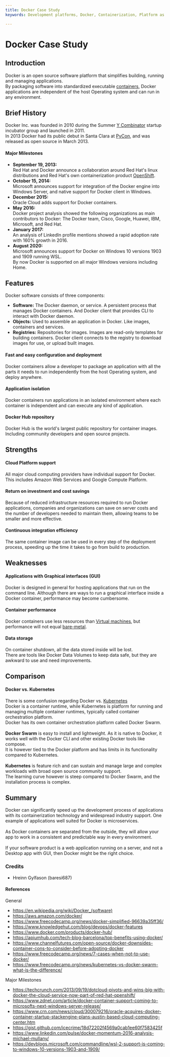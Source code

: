 ```yaml
---
title: Docker Case Study
keywords: Development platforms, Docker, Containerization, Platform as a service

---
```


# Docker Case Study

## Introduction

Docker is an open source software platform that simplifies building, running and managing applications.<br>
By packaging software into standardized executable [containers](https://en.wikipedia.org/wiki/Containerization_(computing)), Docker applications are independent of the host Operating system and can run in any environment.


## Brief History

Docker Inc. was founded in 2010 during the Summer [Y Combinator](https://en.wikipedia.org/wiki/Y_Combinator) startup incubator group and launched in 2011.<br>
In 2013 Docker had its public debut in Santa Clara at [PyCon](https://en.wikipedia.org/wiki/Python_Conference), and was released as open source in March 2013.

#### Major Milestones

- **September 19, 2013:**<br> Red Hat and Docker announce a collaboration around Red Hat's linux distributions and Red Hat's own containerization product [OpenShift](https://en.wikipedia.org/wiki/OpenShift).
-  **October 15, 2014:**<br> Microsoft announces support for integration of the Docker engine into Windows Server, and native support for Docker client in Windows.
-  **December 2015:**<br> Oracle Cloud adds support for Docker containers.
-  **May 2016:**<br> Docker project analysis showed the following organizations as main contributors to Docker: The Docker team, Cisco, Google, Huawei, IBM, Microsoft, and Red Hat.
- **January 2017:**<br> An analysis of LinkedIn profile mentions showed a rapid adoption rate with 160% growth in 2016.
- **August 2020:**<br> Microsoft announces support for Docker on Windows 10 versions 1903 and 1909 running WSL.<br>
By now Docker is supported on all major Windows versions including Home.

## Features

Docker software consists of three components:

- **Software:** The Docker daemon, or service. A persistent process that manages Docker containers. And Docker client that provides CLI to interact with Docker daemon.
- **Objects:** Used to assemble an application in Docker. Like images, containers and services.
- **Registries:** Repositories for images. Images are read-only templates for building containers. Docker client connects to the registry to download images for use, or upload built images.

#### Fast and easy configuration and deployment
Docker containers allow a developer to package an application with all the parts it needs to run independently from the host Operating system, and deploy anywhere.

#### Application isolation
Docker containers run applications in an isolated environment where each container is independent and can execute any kind of application.

#### Docker Hub repository
Docker Hub is the world's largest public repository for container images. Including community developers and open source projects.


## Strengths

#### Cloud Platform support
All major cloud computing providers have individual support for Docker. This includes Amazon Web Services and Google Compute Platform. 

#### Return on investment and cost savings
Because of reduced infrastructure resources required to run Docker applications, companies and organizations can save on server costs and the number of developers needed to maintain them, allowing teams to be smaller and more effective.

#### Continuous integration efficiency
The same container image can be used in every step of the deployment process, speeding up the time it takes to go from build to production.


## Weaknesses

#### Applications with Graphical interfaces (GUI)
Docker is designed in general for hosting applications that run on the command line.
Although there are ways to run a graphical interface inside a Docker container, performance may become cumbersome.

#### Container performance
Docker containers use less resources than [Virtual machines](https://en.wikipedia.org/wiki/Virtual_machine), but performance will not equal [bare-metal](https://en.wikipedia.org/wiki/Bare-metal_server).

#### Data storage
On container shutdown, all the data stored inside will be lost.<br>
There are tools like Docker Data Volumes to keep data safe, but they are awkward to use and need improvements.


## Comparison

#### Docker vs. Kubernetes
There is some confusion regarding Docker vs. [Kubernetes](https://en.wikipedia.org/wiki/Kubernetes)<br>
Docker is a container runtime, while Kubernetes is platform for running and managing multiple container runtimes, typically called container orchestration platform.<br>
Docker has its own container orchestration platform called Docker Swarm.
<br><br>
**Docker Swarm** is easy to install and lightweight. As it is native to Docker, it works well with the Docker CLI and other existing Docker tools like compose.<br>
It is however tied to the Docker platform and has limits in its functionality compared to Kubernetes.
<br><br>
**Kubernetes** is feature rich and can sustain and manage large and complex workloads with broad open source community support.<br>
The learning curve however is steep compared to Docker Swarm, and the installation process is complex.


## Summary

Docker can significantly speed up the development process of applications with its containerization technology and widespread industry support.
One example of applications well suited for Docker is microservices.<br><br>
As Docker containers are separated from the outside, they will allow your app to work in a consistent and predictable way in every environment.<br><br>
If your software product is a web application running on a server, and not a Desktop app with GUI, then Docker might be the right choice.


### Credits

- Hreinn Gylfason (baresi687)

#### References

General

- https://en.wikipedia.org/wiki/Docker_(software)
- https://aws.amazon.com/docker/
- https://www.freecodecamp.org/news/docker-simplified-96639a35ff36/
- https://www.knowledgehut.com/blog/devops/docker-features
- https://www.docker.com/products/docker-hub/
- https://apiumhub.com/tech-blog-barcelona/top-benefits-using-docker/
- https://www.channelfutures.com/open-source/docker-downsides-container-cons-to-consider-before-adopting-docker
- https://www.freecodecamp.org/news/7-cases-when-not-to-use-docker/
- https://www.freecodecamp.org/news/kubernetes-vs-docker-swarm-what-is-the-difference/

Major Milestones

- https://techcrunch.com/2013/09/19/dotcloud-pivots-and-wins-big-with-docker-the-cloud-service-now-part-of-red-hat-openshift/
- https://www.zdnet.com/article/docker-container-support-coming-to-microsofts-next-windows-server-release/
- https://www.crn.com/news/cloud/300079216/oracle-acquires-docker-container-startup-stackengine-plans-austin-based-cloud-computing-center.htm
- https://gist.github.com/icecrime/18d72202f4569a0cab1ee60f7583425f
- https://www.linkedin.com/pulse/docker-momentum-2016-analysis-michael-mullany/
- https://devblogs.microsoft.com/commandline/wsl-2-support-is-coming-to-windows-10-versions-1903-and-1909/

